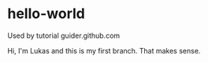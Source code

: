 # hello-world
Used by tutorial guider.github.com

Hi, I'm Lukas and this is my first branch.
That makes sense.
